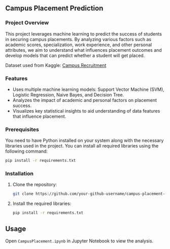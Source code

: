 ## Campus Placement Prediction

### Project Overview
This project leverages machine learning to predict the success of students in securing campus placements. By analyzing various factors such as academic scores, specialization, work experience, and other personal attributes, we aim to understand what influences placement outcomes and develop models that can predict whether a student will get placed.

Dataset used from Kaggle: [Campus Recruitment](https://www.kaggle.com/datasets/gauravduttakiit/campus-recruitment/data)

### Features
- Uses multiple machine learning models: Support Vector Machine (SVM), Logistic Regression, Naive Bayes, and Decision Tree.
- Analyzes the impact of academic and personal factors on placement success.
- Visualizes key statistical insights to aid understanding of data features that influence placement.

### Prerequisites
You need to have Python installed on your system along with the necessary libraries used in the project. You can install all required libraries using the following command:
```bash
pip install -r requirements.txt
```

### Installation
1. Clone the repository:
   ```bash
   git clone https://github.com/your-github-username/campus-placement-prediction.git
   ```
2. Install the required libraries:
   ```bash
   pip install -r requirements.txt
   ```

## Usage
Open `CampusPlacement.ipynb` in Jupyter Notebook to view the analysis.
